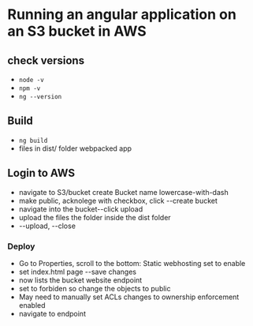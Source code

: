 # Running an angular application on an S3 bucket in AWS

## check versions
- `node -v`
- `npm -v`  
- `ng --version`
## Build
- `ng build`
- files in dist/ folder webpacked app
## Login to AWS
- navigate to S3/bucket create Bucket name lowercase-with-dash
- make public, acknolege with checkbox, click --create bucket
- navigate into the bucket--click upload
- upload the files the folder inside the dist folder
- --upload, --close
### Deploy
- Go to Properties, scroll to the bottom: Static webhosting set to enable
- set index.html page --save changes
- now lists the bucket website endpoint
- set to forbiden so change the objects to public 
- May need to manually set ACLs changes to ownership enforcement enabled
- navigate to endpoint




